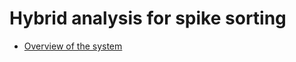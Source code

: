 Hybrid analysis for spike sorting
=================================

* [Overview of the system](http://nbviewer.ipython.org/urls/raw.github.com/klusta-team/hybrid_analysis/master/notes/Overview.ipynb)
